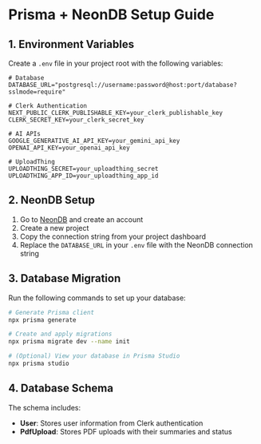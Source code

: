 # Prisma + NeonDB Setup Guide

## 1. Environment Variables

Create a `.env` file in your project root with the following variables:

```env
# Database
DATABASE_URL="postgresql://username:password@host:port/database?sslmode=require"

# Clerk Authentication
NEXT_PUBLIC_CLERK_PUBLISHABLE_KEY=your_clerk_publishable_key
CLERK_SECRET_KEY=your_clerk_secret_key

# AI APIs
GOOGLE_GENERATIVE_AI_API_KEY=your_gemini_api_key
OPENAI_API_KEY=your_openai_api_key

# UploadThing
UPLOADTHING_SECRET=your_uploadthing_secret
UPLOADTHING_APP_ID=your_uploadthing_app_id
```

## 2. NeonDB Setup

1. Go to [NeonDB](https://neon.tech) and create an account
2. Create a new project
3. Copy the connection string from your project dashboard
4. Replace the `DATABASE_URL` in your `.env` file with the NeonDB connection string

## 3. Database Migration

Run the following commands to set up your database:

```bash
# Generate Prisma client
npx prisma generate

# Create and apply migrations
npx prisma migrate dev --name init

# (Optional) View your database in Prisma Studio
npx prisma studio
```

## 4. Database Schema

The schema includes:

- **User**: Stores user information from Clerk authentication
- **PdfUpload**: Stores PDF uploads with their summaries and status

